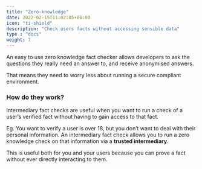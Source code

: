 ```yaml
---
title: "Zero-knowledge"
date: 2022-02-15T11:02:05+06:00
icon: "ti-shield"
description: "Check users facts without accessing sensible data"
type : "docs"
weight: 7
---
```


An easy to use zero knowledge fact checker allows developers to ask the questions they really need an answer to, and receive anonymised answers.

That means they need to worry less about running a secure compliant environment.

### How do they work?

Intermediary fact checks are useful when you want to run a check of a user’s verified fact without having to gain access to that fact.

Eg. You want to verify a user is over 18, but you don’t want to deal with their personal information. An intermediary fact check allows you to run a zero knowledge check on that information via a **trusted intermediary**.

This is useful both for you and your users because you can prove a fact without ever directly interacting to them.

